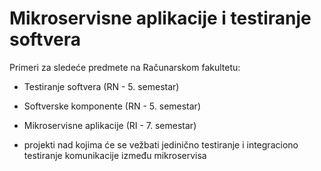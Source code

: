 # Mikroservisne aplikacije i testiranje softvera

Primeri za sledeće predmete na Računarskom fakultetu: 

- Testiranje softvera (RN - 5. semestar)
- Softverske komponente (RN - 5. semestar)
- Mikroservisne aplikacije (RI - 7. semestar)

- projekti nad kojima će se vežbati jedinično testiranje i integraciono testiranje komunikacije između mikroservisa

